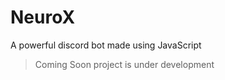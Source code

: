 # NeuroX
A powerful discord bot made using JavaScript 

> Coming Soon project is under development 
